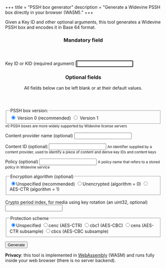 +++
title = "PSSH box generator"
description = "Generate a Widevine PSSH box directly in your browser (WASM)."
+++

Given a Key ID and other optional arguments, this tool generates a Widevine PSSH box and encodes it
in Base 64 format.


<form>
  <article>
    <header><h3>Mandatory field</h3></header>
      <label data-tooltip="Key ID (32 hex characters)">Key ID or KID (required argument)
        <input id="kid" type="text" minlength="32" maxlength="36"
        pattern="[0-9ABCDEFabcdef]{8}-?[0-9ABCDEFabcdef]{4}-?[0-9ABCDEFabcdef]{4}-?[0-9ABCDEFabcdef]{4}-?[0-9ABCDEFabcdef]{12}" 
        required autofocus />
      </label>
  </article>

  <article>
  <header><h3>Optional fields</h3>
  
  <p>All fields below can be left blank or at their default values.</p>
  </header>

  <fieldset>
    <legend>PSSH box version:</legend>
    <input id="v0" type="radio" name="version" value="0" checked />
    <label htmlFor="v0">Version 0 (recommended)</label>
    <input id="v1" type="radio" name="version" value="1" />
    <label htmlFor="v1">Version 1</label>
  </fieldset>
  <small>v0 PSSH boxes are more widely supported by Widevine license servers</small>
  
 
  <label>Content provider name (optional) 
    <input id="provider" type="text"/>
  </label>

  <label>Content ID (optional) 
    <input id="contentid" type="text" aria-describedby="contentid-help"/>
    <small id="contentid-help">An identifier supplied by a content provider, used to identify a
    piece of content and derive key IDs and content keys</small>
  </label>

  <label>Policy (optional) 
    <input id="policy" type="text" aria-describedby="policy-help"/>
    <small id="policy-help">A policy name that refers to a stored policy in Widevine service</small>
  </label>

  <fieldset>
    <legend>Encryption algorithm (optional)</legend>
    <label><input type="radio" name="algorithm" value="unspecified" checked />Unspecified (recommended)</label>
    <label><input type="radio" name="algorithm" value="0"/>Unencrypted (algorithm = 0)</label>
    <label><input type="radio" name="algorithm" value="1"/>AES-CTR (algorithm = 1)</label>
  </fieldset>

  <label>Crypto period index, for media using key rotation (an uint32, optional)
    <input id="crypto_period_index" type="number"/>
  </label>

  <fieldset>
    <legend>Protection scheme</legend>
    <label><input type="radio" name="protection_scheme" value="unspecified" checked/>Unspecified</label>
    <label><input type="radio" name="protection_scheme" value="CENC"/>cenc (AES-CTR)</label>
    <label><input type="radio" name="protection_scheme" value="CBC1"/>cbc1 (AES-CBC)</label>
    <label><input type="radio" name="protection_scheme" value="CENS"/>cens (AES-CTR subsample)</label>
    <label><input type="radio" name="protection_scheme" value="CBCS"/>cbcs (AES-CBC subsample)</label>
  </fieldset>
  </article>

  <button id="go" data-tooltip="Generate PSSH">Generate</button>
</form>

<article id="output" class="output"></article>

**Privacy**: this tool is implemented in [WebAssembly](https://webassembly.org/) (WASM)
and runs fully inside your web browser (there is no server backend).


<script type="module" src="../js/generate-pssh.js"></script>
